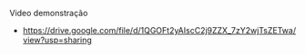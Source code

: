 Video demonstração
- https://drive.google.com/file/d/1QGOFt2yAIscC2j9ZZX_7zY2wjTsZETwa/view?usp=sharing
